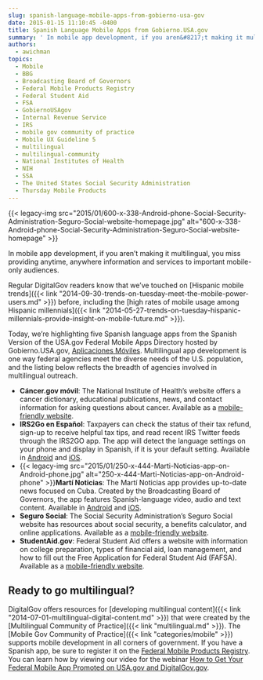 ```yaml
---
slug: spanish-language-mobile-apps-from-gobierno-usa-gov
date: 2015-01-15 11:10:45 -0400
title: Spanish Language Mobile Apps from Gobierno.USA.gov
summary: ' In mobile app development, if you aren&#8217;t making it multilingual, you miss providing anytime, anywhere information and services to important mobile-only audiences. Regular DigitalGov readers know that we&#8217;ve touched on Hispanic mobile trends before, including the high rates of mobile usage among Hispanic millennials. Today, we’re highlighting five Spanish language'
authors:
  - awichman
topics:
  - Mobile
  - BBG
  - Broadcasting Board of Governors
  - Federal Mobile Products Registry
  - Federal Student Aid
  - FSA
  - GobiernoUSAgov
  - Internal Revenue Service
  - IRS
  - mobile gov community of practice
  - Mobile UX Guideline 5
  - multilingual
  - multilingual-community
  - National Institutes of Health
  - NIH
  - SSA
  - The United States Social Security Administration
  - Thursday Mobile Products
---
```


{{< legacy-img src="2015/01/600-x-338-Android-phone-Social-Security-Administration-Seguro-Social-website-homepage.jpg" alt="600-x-338-Android-phone-Social-Security-Administration-Seguro-Social-website-homepage" >}}

In mobile app development, if you aren&#8217;t making it multilingual, you miss providing anytime, anywhere information and services to important mobile-only audiences.

Regular DigitalGov readers know that we&#8217;ve touched on [Hispanic mobile trends]({{< link "2014-09-30-trends-on-tuesday-meet-the-mobile-power-users.md" >}}) before, including the [high rates of mobile usage among Hispanic millennials]({{< link "2014-05-27-trends-on-tuesday-hispanic-millennials-provide-insight-on-mobile-future.md" >}}).

Today, we’re highlighting five Spanish language apps from the Spanish Version of the USA.gov Federal Mobile Apps Directory hosted by Gobierno.USA.gov, [Aplicaciones Móviles](http://www.usa.gov/gobiernousa/conectese-gobierno/apps.moviles.shtml). Multilingual app development is one way federal agencies meet the diverse needs of the U.S. population, and the listing below reflects the breadth of agencies involved in multilingual outreach.

  * **Cáncer.gov móvil**: The National Institute of Health’s website offers a cancer dictionary, educational publications, news, and contact information for asking questions about cancer. Available as a [mobile-friendly website](http://m.cancer.gov/es).
  * **IRS2Go en Español**: Taxpayers can check the status of their tax refund, sign-up to receive helpful tax tips, and read recent IRS Twitter feeds through the IRS2GO app. The app will detect the language settings on your phone and display in Spanish, if it is your default setting. Available in [Android](https://play.google.com/store/apps/details?id=gov.irs) and [iOS](https://itunes.apple.com/us/app/irs2go/id414113282?mt=8).
  * {{< legacy-img src="2015/01/250-x-444-Marti-Noticias-app-on-Android-phone.jpg" alt="250-x-444-Marti-Noticias-app-on-Android-phone" >}}**Martí Noticias**: The Martí Noticias app provides up-to-date news focused on Cuba. Created by the Broadcasting Board of Governors, the app features Spanish-language video, audio and text content. Available in [Android](https://play.google.com/store/apps/details?id=gov.bbg.ocb) and [iOS](https://itunes.apple.com/us/app/marti-noticias/id639624682?mt=8).
  * **Seguro Social**: The Social Security Administration’s Seguro Social website has resources about social security, a benefits calculator, and online applications. Available as a [mobile-friendly website](http://www.ssa.gov/espanol/).
  * **StudentAid.gov**: Federal Student Aid offers a website with information on college preparation, types of financial aid, loan management, and how to fill out the Free Application for Federal Student Aid (FAFSA). Available as a [mobile-friendly website](https://studentaid.ed.gov/es).

## Ready to go multilingual?

DigitalGov offers resources for [developing multilingual content]({{< link "2014-07-01-multilingual-digital-content.md" >}}) that were created by the [Multilingual Community of Practice]({{< link "multilingual.md" >}}). The [Mobile Gov Community of Practice]({{< link "categories/mobile" >}}) supports mobile development in all corners of government. If you have a Spanish app, be sure to register it on the [Federal Mobile Products Registry](http://apps.usa.gov/register). You can learn how by viewing our video for the webinar [How to Get Your Federal Mobile App Promoted on USA.gov and DigitalGov.gov](https://www.youtube.com/watch?v=m2KO5Dww5yo).